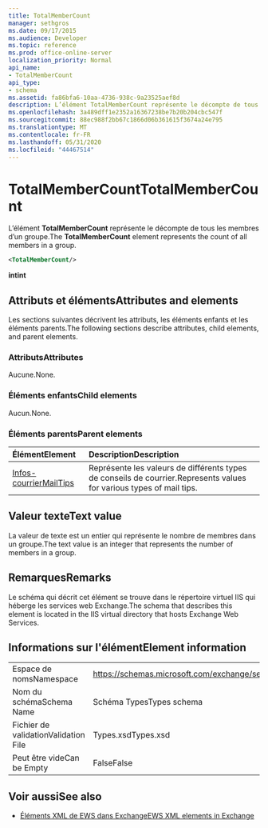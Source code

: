 ```yaml
---
title: TotalMemberCount
manager: sethgros
ms.date: 09/17/2015
ms.audience: Developer
ms.topic: reference
ms.prod: office-online-server
localization_priority: Normal
api_name:
- TotalMemberCount
api_type:
- schema
ms.assetid: fa86bfa6-10aa-4736-938c-9a23525aef8d
description: L’élément TotalMemberCount représente le décompte de tous les membres d’un groupe.
ms.openlocfilehash: 3a489dff1e2352a16367238be7b20b204cbc547f
ms.sourcegitcommit: 88ec988f2bb67c1866d06b361615f3674a24e795
ms.translationtype: MT
ms.contentlocale: fr-FR
ms.lasthandoff: 05/31/2020
ms.locfileid: "44467514"
---
```

# <a name="totalmembercount"></a><span data-ttu-id="a5426-103">TotalMemberCount</span><span class="sxs-lookup"><span data-stu-id="a5426-103">TotalMemberCount</span></span>

<span data-ttu-id="a5426-104">L’élément **TotalMemberCount** représente le décompte de tous les membres d’un groupe.</span><span class="sxs-lookup"><span data-stu-id="a5426-104">The **TotalMemberCount** element represents the count of all members in a group.</span></span> 
  
```XML
<TotalMemberCount/>
```

 <span data-ttu-id="a5426-105">**int**</span><span class="sxs-lookup"><span data-stu-id="a5426-105">**int**</span></span>
## <a name="attributes-and-elements"></a><span data-ttu-id="a5426-106">Attributs et éléments</span><span class="sxs-lookup"><span data-stu-id="a5426-106">Attributes and elements</span></span>

<span data-ttu-id="a5426-107">Les sections suivantes décrivent les attributs, les éléments enfants et les éléments parents.</span><span class="sxs-lookup"><span data-stu-id="a5426-107">The following sections describe attributes, child elements, and parent elements.</span></span>
  
### <a name="attributes"></a><span data-ttu-id="a5426-108">Attributs</span><span class="sxs-lookup"><span data-stu-id="a5426-108">Attributes</span></span>

<span data-ttu-id="a5426-109">Aucune.</span><span class="sxs-lookup"><span data-stu-id="a5426-109">None.</span></span>
  
### <a name="child-elements"></a><span data-ttu-id="a5426-110">Éléments enfants</span><span class="sxs-lookup"><span data-stu-id="a5426-110">Child elements</span></span>

<span data-ttu-id="a5426-111">Aucun.</span><span class="sxs-lookup"><span data-stu-id="a5426-111">None.</span></span>
  
### <a name="parent-elements"></a><span data-ttu-id="a5426-112">Éléments parents</span><span class="sxs-lookup"><span data-stu-id="a5426-112">Parent elements</span></span>

|<span data-ttu-id="a5426-113">**Élément**</span><span class="sxs-lookup"><span data-stu-id="a5426-113">**Element**</span></span>|<span data-ttu-id="a5426-114">**Description**</span><span class="sxs-lookup"><span data-stu-id="a5426-114">**Description**</span></span>|
|:-----|:-----|
|[<span data-ttu-id="a5426-115">Infos-courrier</span><span class="sxs-lookup"><span data-stu-id="a5426-115">MailTips</span></span>](mailtips.md) <br/> |<span data-ttu-id="a5426-116">Représente les valeurs de différents types de conseils de courrier.</span><span class="sxs-lookup"><span data-stu-id="a5426-116">Represents values for various types of mail tips.</span></span>  <br/> |
   
## <a name="text-value"></a><span data-ttu-id="a5426-117">Valeur texte</span><span class="sxs-lookup"><span data-stu-id="a5426-117">Text value</span></span>

<span data-ttu-id="a5426-118">La valeur de texte est un entier qui représente le nombre de membres dans un groupe.</span><span class="sxs-lookup"><span data-stu-id="a5426-118">The text value is an integer that represents the number of members in a group.</span></span>
  
## <a name="remarks"></a><span data-ttu-id="a5426-119">Remarques</span><span class="sxs-lookup"><span data-stu-id="a5426-119">Remarks</span></span>

<span data-ttu-id="a5426-120">Le schéma qui décrit cet élément se trouve dans le répertoire virtuel IIS qui héberge les services web Exchange.</span><span class="sxs-lookup"><span data-stu-id="a5426-120">The schema that describes this element is located in the IIS virtual directory that hosts Exchange Web Services.</span></span>
  
## <a name="element-information"></a><span data-ttu-id="a5426-121">Informations sur l'élément</span><span class="sxs-lookup"><span data-stu-id="a5426-121">Element information</span></span>

|||
|:-----|:-----|
|<span data-ttu-id="a5426-122">Espace de noms</span><span class="sxs-lookup"><span data-stu-id="a5426-122">Namespace</span></span>  <br/> |https://schemas.microsoft.com/exchange/services/2006/types  <br/> |
|<span data-ttu-id="a5426-123">Nom du schéma</span><span class="sxs-lookup"><span data-stu-id="a5426-123">Schema Name</span></span>  <br/> |<span data-ttu-id="a5426-124">Schéma Types</span><span class="sxs-lookup"><span data-stu-id="a5426-124">Types schema</span></span>  <br/> |
|<span data-ttu-id="a5426-125">Fichier de validation</span><span class="sxs-lookup"><span data-stu-id="a5426-125">Validation File</span></span>  <br/> |<span data-ttu-id="a5426-126">Types.xsd</span><span class="sxs-lookup"><span data-stu-id="a5426-126">Types.xsd</span></span>  <br/> |
|<span data-ttu-id="a5426-127">Peut être vide</span><span class="sxs-lookup"><span data-stu-id="a5426-127">Can be Empty</span></span>  <br/> |<span data-ttu-id="a5426-128">False</span><span class="sxs-lookup"><span data-stu-id="a5426-128">False</span></span>  <br/> |
   
## <a name="see-also"></a><span data-ttu-id="a5426-129">Voir aussi</span><span class="sxs-lookup"><span data-stu-id="a5426-129">See also</span></span>



- [<span data-ttu-id="a5426-130">Éléments XML de EWS dans Exchange</span><span class="sxs-lookup"><span data-stu-id="a5426-130">EWS XML elements in Exchange</span></span>](ews-xml-elements-in-exchange.md)

